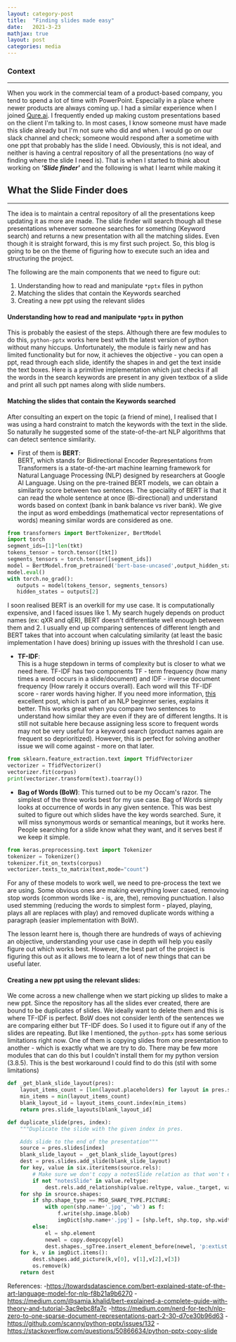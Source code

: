 ```yaml
--- 
layout: category-post 
title:  "Finding slides made easy" 
date:   2021-3-23 
mathjax: true 
layout: post 
categories: media 
--- 
```

### Context  
---  
When you work in the commercial team of a product-based company, you tend to spend a lot of time with PowerPoint. Especially in a place where newer products are always coming up. I had a similar experience when I joined [Qure.ai](https://qure.ai). I frequently ended up making custom presentations based on the client I'm talking to. In most cases, I know someone must have made this slide already but I'm not sure who did and when. I would go on our slack channel and check; someone would respond after a sometime with one ppt that probably has the slide I need. Obviously, this is not ideal, and neither is having a central repository of all the presentations (no way of finding where the slide I need is). That is when I started to think about working on ***'Slide finder'*** and the following is what I learnt while making it  
   
   
## What the Slide Finder does  
---  
The idea is to maintain a central repository of all the presentations keep updating it as more are made. The slide finder will search though all these presentations whenever someone searches for something (Keyword search) and returns a new presentation with all the matching slides. Even though it is straight forward, this is my first such project. So, this blog is going to be on the theme of figuring how to execute such an idea and structuring the project.  
   
The following are the main components that we need to figure out:  
1. Understanding how to read and manipulate ```*pptx``` files in python  
2. Matching the slides that contain the Keywords searched  
3. Creating a new ppt using the relevant slides  
   
#### Understanding how to read and manipulate ```*pptx``` in python  
   
This is probably the easiest of the steps. Although there are few modules to do this, ```python-pptx``` works here best with the latest version of python without many hiccups. Unfortunately, the module is fairly new and has limited functionality but for now, it achieves the objective - you can open a ppt, read through each slide, identify the shapes in and get the text inside the text boxes. Here is a primitive implementation which just checks if all the words in the search keywords are present in any given textbox of a slide and print all such ppt names along with slide numbers.  
  
#### Matching the slides that contain the Keywords searched  
  
After consulting an expert on the topic (a friend of mine), I realised that I was using a hard constraint to match the keywords with the text in the slide. So naturally he suggested some of the state-of-the-art NLP algorithms that can detect sentence similarity.   
   
- First of them is **BERT**:  
BERT, which stands for Bidirectional Encoder Representations from Transformers is a state-of-the-art machine learning framework for Natural Language Processing (NLP) designed by researchers at Google AI Language. Using on the pre-trained BERT models, we can obtain a similarity score between two sentences. The speciality of BERT is that it can read the whole sentence at once (Bi-directional) and understand words based on context (bank in bank balance vs river bank). We give the input as word embeddings (mathematical vector representations of words) meaning similar words are considered as one.   

```python
from transformers import BertTokenizer, BertModel
import torch
segment_ids=[1]*len(tkt)
tokens_tensor = torch.tensor([tkt])
segments_tensors = torch.tensor([segment_ids])
model = BertModel.from_pretrained('bert-base-uncased',output_hidden_states = True)
model.eval()
with torch.no_grad():
   outputs = model(tokens_tensor, segments_tensors)
   hidden_states = outputs[2]
 ```
I soon realised BERT is an overkill for my use case. It is computationally expensive, and I faced issues like 1. My search hugely depends on product names (ex: qXR and qER), BERT doesn't differentiate well enough between them and 2. I usually end up comparing sentences of different length and BERT takes that into account when calculating similarity (at least the basic implementation I have does) brining up issues with the threshold I can use.  

- **TF-IDF**:  
This is a huge stepdown in terms of complexity but is closer to what we need here. TF-IDF has two components TF - term frequency (how many times a word occurs in a slide/document) and IDF - inverse document frequency (How rarely it occurs overall). Each word will this TF-IDF score - rarer words having higher. If you need more information, [this](https://medium.com/nerd-for-tech/nlp-zero-to-one-sparse-document-representations-part-2-30-d7ce30b96d63) excellent post, which is part of an NLP beginner series, explains it better. This works great when you compare two sentences to understand how similar they are even if they are of different lengths. It is still not suitable here because assigning less score to frequent words may not be very useful for a keyword search (product names again are frequent so deprioritized). However, this is perfect for solving another issue we will come against - more on that later. 

```python
from sklearn.feature_extraction.text import TfidfVectorizer
vectorizer = TfidfVectorizer()
vectorizer.fit(corpus)  
print(vectorizer.transform(text).toarray())
```

- **Bag of Words (BoW)**: 
This turned out to be my Occam's razor. The simplest of the three works best for my use case. Bag of Words simply looks at occurrence of words in any given sentence. This was best suited to figure out which slides have the key words searched. Sure, it will miss synonymous words or semantical meanings, but it works here. People searching for a slide know what they want, and it serves best if we keep it simple.  

```python
from keras.preprocessing.text import Tokenizer
tokenizer = Tokenizer()
tokenizer.fit_on_texts(corpus)  
vectorizer.texts_to_matrix(text,mode="count")
```
For any of these models to work well, we need to pre-process the text we are using. Some obvious ones are making everything lower cased, removing stop words (common words like - is, are, the), removing punctuation. I also used stemming (reducing the words to simplest form - played, playing, plays all are replaces with play) and removed duplicate words withing a paragraph (easier implementation with BoW). 

The lesson learnt here is, though there are hundreds of ways of achieving an objective, understanding your use case in depth will help you easily figure out which works best. However, the best part of the project is figuring this out as it allows me to learn a lot of new things that can be useful later. 
  
#### Creating a new ppt using the relevant slides:

We come across a new challenge when we start picking up slides to make a new ppt. Since the repository has all the slides ever created, there are bound to be duplicates of slides. We ideally want to delete them and this is where TF-IDF is perfect. BoW does not consider lenth of the sentences we are comparing either but TF-IDF does. So I used it to figure out if any of the slides are repeating. But like I mentioned, the ```python-pptx``` has some serious limitations right now. One of them is copying slides from one presentation to another - which is exactly what we are try to do. There may be few more modules that can do this but I couldn't install them for my python version (3.8.5). This is the best workaround I could find to do this (stil with some limitations)

```python
def _get_blank_slide_layout(pres):
    layout_items_count = [len(layout.placeholders) for layout in pres.slide_layouts]
    min_items = min(layout_items_count)
    blank_layout_id = layout_items_count.index(min_items)
    return pres.slide_layouts[blank_layout_id]

def duplicate_slide(pres, index):
    """Duplicate the slide with the given index in pres.

    Adds slide to the end of the presentation"""
    source = pres.slides[index]
    blank_slide_layout = _get_blank_slide_layout(pres)
    dest = pres.slides.add_slide(blank_slide_layout)
    for key, value in six.iteritems(source.rels):
        # Make sure we don't copy a notesSlide relation as that won't exist
        if not "notesSlide" in value.reltype:
            dest.rels.add_relationship(value.reltype, value._target, value.rId)
    for shp in srource.shapes:
        if shp.shape_type == MSO_SHAPE_TYPE.PICTURE:
            with open(shp.name+'.jpg', 'wb') as f:
                f.write(shp.image.blob)
                imgDict[shp.name+'.jpg'] = [shp.left, shp.top, shp.width, shp.height]
        else:
        	el = shp.element
	        newel = copy.deepcopy(el)
	        dest.shapes._spTree.insert_element_before(newel, 'p:extLst')
	for k, v in imgDict.items():
        dest.shapes.add_picture(k,v[0], v[1],v[2],v[3])
        os.remove(k)
    return dest
```
  
References: 
-https://towardsdatascience.com/bert-explained-state-of-the-art-language-model-for-nlp-f8b21a9b6270 
-https://medium.com/@samia.khalid/bert-explained-a-complete-guide-with-theory-and-tutorial-3ac9ebc8fa7c
-https://medium.com/nerd-for-tech/nlp-zero-to-one-sparse-document-representations-part-2-30-d7ce30b96d63
-https://github.com/scanny/python-pptx/issues/132
-https://stackoverflow.com/questions/50866634/python-pptx-copy-slide

 